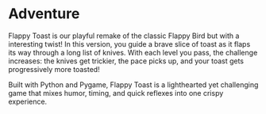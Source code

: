 # Adventure

Flappy Toast is our playful remake of the classic Flappy Bird but with a interesting twist! In this version, you guide a brave slice of toast as it flaps its way through a long list of knives. With each level you pass, the challenge increases: the knives get trickier, the pace picks up, and your toast gets progressively more toasted!

Built with Python and Pygame, Flappy Toast is a lighthearted yet challenging game that mixes humor, timing, and quick reflexes into one crispy experience.
